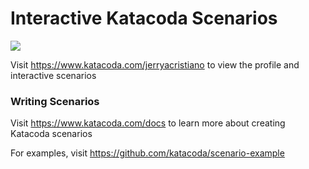 # Interactive Katacoda Scenarios

[![](http://shields.katacoda.com/katacoda/jerryacristiano/count.svg)](https://www.katacoda.com/jerryacristiano "Get your profile on Katacoda.com")

Visit https://www.katacoda.com/jerryacristiano to view the profile and interactive scenarios

### Writing Scenarios
Visit https://www.katacoda.com/docs to learn more about creating Katacoda scenarios

For examples, visit https://github.com/katacoda/scenario-example
